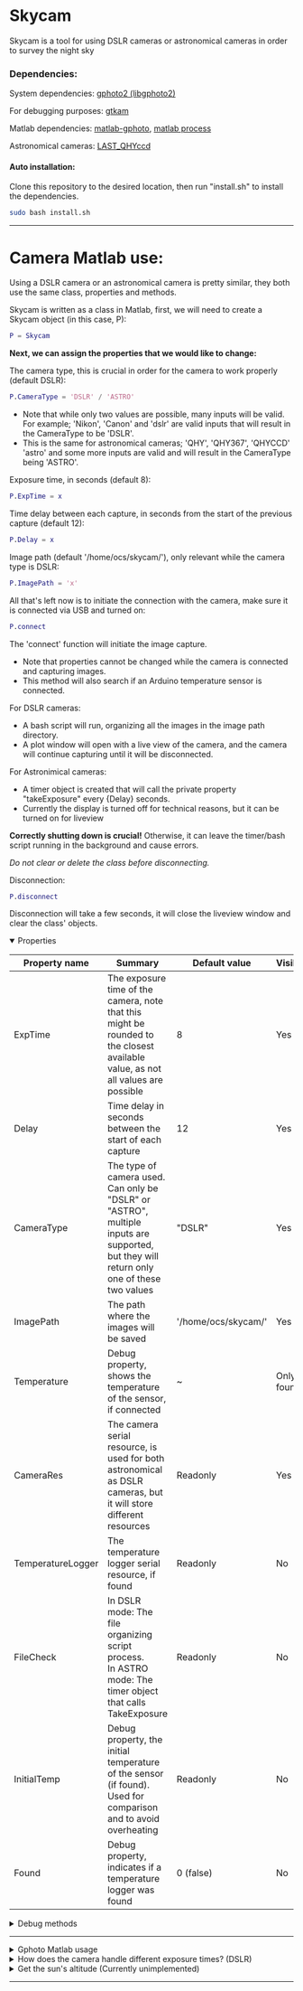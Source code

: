 # Skycam

Skycam is a tool for using DSLR cameras or astronomical cameras in order to survey the night sky

### Dependencies:

System dependencies: [gphoto2 (libgphoto2)](http://www.gphoto.org/)

For debugging purposes: [gtkam](http://www.gphoto.org/proj/gtkam/)

Matlab dependencies: [matlab-gphoto](https://gitlab.com/astrophotography/matlab-gphoto/), [matlab process](https://github.com/farhi/matlab-process)

Astronomical cameras: [LAST_QHYccd](https://github.com/EastEriq/LAST_QHYccd)

#### Auto installation:

Clone this repository to the desired location, then run "install.sh" to install the dependencies.
```bash
sudo bash install.sh
```
---

# Camera Matlab use:

Using a DSLR camera or an astronomical camera is pretty similar, they both use the same class, properties and methods.

Skycam is written as a class in Matlab, first, we will need to create a Skycam object (in this case, P):
```matlab
P = Skycam
```
**Next, we can assign the properties that we would like to change:**

The camera type, this is crucial in order for the camera to work properly (default DSLR):
```matlab
P.CameraType = 'DSLR' / 'ASTRO'
```
- Note that while only two values are possible, many inputs will be valid.
For example; 'Nikon', 'Canon' and 'dslr' are valid inputs that will result in the CameraType to be 'DSLR'.
- This is the same for astronomical cameras; 'QHY', 'QHY367', 'QHYCCD' 'astro' and some more inputs are valid and will result in the CameraType being 'ASTRO'.

Exposure time, in seconds (default 8):
```matlab
P.ExpTime = x
```

Time delay between each capture, in seconds from the start of the previous capture (default 12):
```matlab
P.Delay = x
```

Image path (default '/home/ocs/skycam/'), only relevant while the camera type is DSLR:
```matlab
P.ImagePath = 'x'
```
All that's left now is to initiate the connection with the camera, make sure it is connected via USB and turned on:
```matlab
P.connect
```
The 'connect' function will initiate the image capture.
- Note that properties cannot be changed while the camera is connected and capturing images.
- This method will also search if an Arduino temperature sensor is connected.

For DSLR cameras:
- A bash script will run, organizing all the images in the image path directory.
- A plot window will open with a live view of the camera, and the camera will continue capturing until it will be disconnected.

For Astronimical cameras:
- A timer object is created that will call the private property "takeExposure" every {Delay} seconds.
- Currently the display is turned off for technical reasons, but it can be turned on for liveview

**Correctly shutting down is crucial!** Otherwise, it can leave the timer/bash script running in the background and cause errors.

*Do not clear or delete the class before disconnecting.*

Disconnection:
```matlab
P.disconnect
```
Disconnection will take a few seconds, it will close the liveview window and clear the class' objects.

<details open><summary> Properties </summary>

| Property name | Summary | Default value | Visible?
| --- | --- | --- | --- |
| ExpTime | The exposure time of the camera, note that this might be rounded to the closest available value, as not all values are possible | 8 | Yes |
| Delay | Time delay in seconds between the start of each capture | 12 | Yes |
| CameraType | The type of camera used. Can only be "DSLR" or "ASTRO", multiple inputs are supported, but they will return only one of these two values | "DSLR" | Yes |
| ImagePath | The path where the images will be saved | '/home/ocs/skycam/' | Yes |
| Temperature | Debug property, shows the temperature of the sensor, if connected | ~ | Only if found |
| CameraRes | The camera serial resource, is used for both astronomical as DSLR cameras, but it will store different resources | Readonly | Yes |
| TemperatureLogger | The temperature logger serial resource, if found | Readonly | No |
| FileCheck | In DSLR mode: The file organizing script process. <br /> In ASTRO mode: The timer object that calls TakeExposure | Readonly | No |
| InitialTemp | Debug property, the initial temperature of the sensor (if found). Used for comparison and to avoid overheating | Readonly | No |
| Found | Debug property, indicates if a temperature logger was found | 0 (false) | No |

</details>

<details><summary> Debug methods </summary>

| Method name | Summary | Properties | 
| --- | --- | --- |
| connectSensor | Used to connect the Arduino temperature sensor with serialport, automatically detects port unless provided. This method is called by the 'connect' method automatically and detects if there is a sensor connected | Port, Baud - The serial port and baud rate of the Arduino |
| imageTimer | Detects when a new file has been saved on disk. Blocks Matlab, and can only be interrupted with Ctrl + C | |

</details>

---

<details>
<summary> Gphoto Matlab usage </summary>
<br>
	

Initiate the connection:
```matlab
p = gphoto % + (port (leave empty for auto-detect))
```
Start LiveView:
```matlab
p.plot
```
Take an image:
```matlab
p.capture
% OR
p.image
```
Open the settings menu:
```matlab
p.set
% OR
set(p)
```
Get camera's status:
```matlab
p.status
```

For more information about gphoto, see [man gphoto](https://manpages.ubuntu.com/manpages/impish/man1/gphoto2.1.html), and [matlab-gphoto](https://gitlab.com/astrophotography/matlab-gphoto/)
	
</details>

<details>
	
<summary> How does the camera handle different exposure times? (DSLR) </summary>
<br>


```matlab
p.set('bulb', 0)
p.set('shutterspeed', /*Shutter Speed Choice Number*/)
```
Possible choices:
```
Label: Shutter Speed
Readonly: 0
Type: RADIO
Current: 0.0166s
Choice: 0 0.0005s
Choice: 1 0.0006s
Choice: 2 0.0008s
Choice: 3 0.0010s
Choice: 4 0.0012s
Choice: 5 0.0015s
Choice: 6 0.0020s
Choice: 7 0.0025s
Choice: 8 0.0031s
Choice: 9 0.0040s
Choice: 10 0.0050s
Choice: 11 0.0062s
Choice: 12 0.0080s
Choice: 13 0.0100s
Choice: 14 0.0125s
Choice: 15 0.0166s
Choice: 16 0.0200s
Choice: 17 0.0250s
Choice: 18 0.0333s
Choice: 19 0.0400s
Choice: 20 0.0500s
Choice: 21 0.0666s
Choice: 22 0.0769s
Choice: 23 0.1000s
Choice: 24 0.1250s
Choice: 25 0.1666s
Choice: 26 0.2000s
Choice: 27 0.2500s
Choice: 28 0.3333s
Choice: 29 0.4000s
Choice: 30 0.5000s
Choice: 31 0.6250s
Choice: 32 0.7692s
Choice: 33 1.0000s
Choice: 34 1.3000s
Choice: 35 1.6000s
Choice: 36 2.0000s
Choice: 37 2.5000s
Choice: 38 3.0000s
Choice: 39 4.0000s
Choice: 40 5.0000s
Choice: 41 6.0000s
Choice: 42 8.0000s
Choice: 43 10.0000s
Choice: 44 13.0000s
Choice: 45 15.0000s
Choice: 46 20.0000s
Choice: 47 25.0000s
Choice: 48 30.0000s
Choice: 49 Bulb
Choice: 50 Time
END
```
Choice 53 ('Bulb') can be used for an indefinite exposure time

</details>

<details>
<summary> Get the sun's altitude (Currently unimplemented) </summary>
<br>

The sun's altitude can be used to determine when to take images (only at night), it is not currently being used in the Skycam class, but it might be useful.

We use AstroPack's "celestial" in order to determine where the sun is (in order to determine whether it is time to start taking images).
Basic sun altitude reading:
```matlab
% Get sun parameters
sun = celestial.SolarSys.get_sun;
% Extract altitude
sunalt = sun.Alt
% If we want to convert to degrees:
sunalt = rad2deg(sun.Alt);
```
</details>

---
